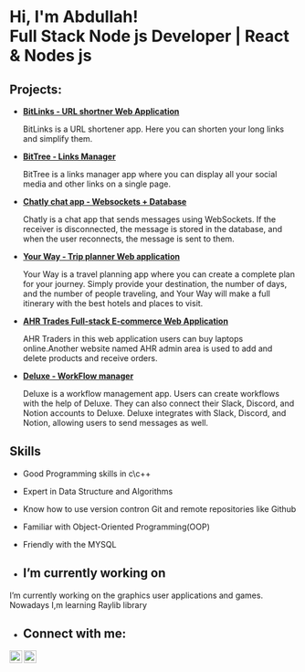 <h1>Hi, I'm Abdullah! <br/>Full Stack Node js Developer | React & Nodes js

<h2>Projects:</h2>

- <b>[BitLinks - URL shortner Web Application](https://shortenurl-pied.vercel.app/) </b>

  BitLinks is a URL shortener app. Here you can shorten your long links and simplify them.
- <b>[BitTree - Links Manager](https://shortenurl-pied.vercel.app/) </b>

  BitTree is a links manager app where you can display all your social media and other links on a single page.
- <b>[Chatly chat app - Websockets + Database](https://shortenurl-pied.vercel.app/) </b>

  Chatly is a chat app that sends messages using WebSockets. If the receiver is disconnected, the message is stored in the database, and when the user reconnects, the message is sent to them.
- <b>[Your Way - Trip planner Web application](https://shortenurl-pied.vercel.app/) </b>

  Your Way is a travel planning app where you can create a complete plan for your journey. Simply provide your destination, the number of days, and the number of people traveling, and Your Way will make a full itinerary with the best hotels and places to visit.
- <b>[AHR Trades Full-stack E-commerce Web Application](https://shortenurl-pied.vercel.app/) </b>

  AHR Traders in this web application users can buy laptops online.Another website named AHR admin area is used to add and delete products and receive orders.
- <b>[Deluxe - WorkFlow manager](https://shortenurl-pied.vercel.app/) </b>

  Deluxe is a workflow management app. Users can create workflows with the help of Deluxe. They can also connect their Slack, Discord, and Notion accounts to Deluxe. Deluxe integrates with Slack, Discord, and Notion, allowing users to send messages as well.
<h2>Skills</h2>

- Good Programming skills in c\c++
- Expert in Data Structure and Algorithms
- Know how to use version contron Git and remote repositories like Github
- Familiar with Object-Oriented Programming(OOP)
- Friendly with the MYSQL

- <h2> I’m currently working on</h2>
I’m currently working on the graphics user applications and games. Nowadays I,m  learning Raylib library
- <h2> Connect with me:</h2>


[<img align="left" alt="JoshMadakor | LinkedIn" width="22px" src="https://cdn.jsdelivr.net/npm/simple-icons@v3/icons/linkedin.svg" />][linkedin]
[<img align="left" alt="JoshMadakor | Facebook" width="22px" src="https://cdn.jsdelivr.net/npm/simple-icons@v3/icons/facebook.svg" />][facebook]


[facebook]: https://www.facebook.com/profile.php?id=61571600491176
[linkedin]: https://www.linkedin.com/in/muhammad-abdullah-5ab666354/

<!--
**joshmadakor1/joshmadakor1** is a ✨ _special_ ✨ repository because its `README.md` (this file) appears on your GitHub profile.

Here are some ideas to get you started:

- 🔭 I’m currently working on ...
- 🌱 I’m currently learning ...
- 👯 I’m looking to collaborate on ...
- 🤔 I’m looking for help with ...
- 💬 Ask me about ...
- 📫 How to reach me: ...
- 😄 Pronouns: ...
- ⚡ Fun fact: ...
-->

